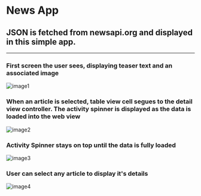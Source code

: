 #  News App
## JSON is fetched from newsapi.org and displayed in this simple app.

<hr />

### First screen the user sees, displaying teaser text and an associated image
![image1](image1.png)

### When an article is selected, table view cell segues to the detail view controller. The activity spinner is displayed as the data is loaded into the web view
![image2](image2.png)

### Activity Spinner stays on top until the data is fully loaded
![image3](image3.png)

### User can select any article to display it's details
![image4](image4.png)
